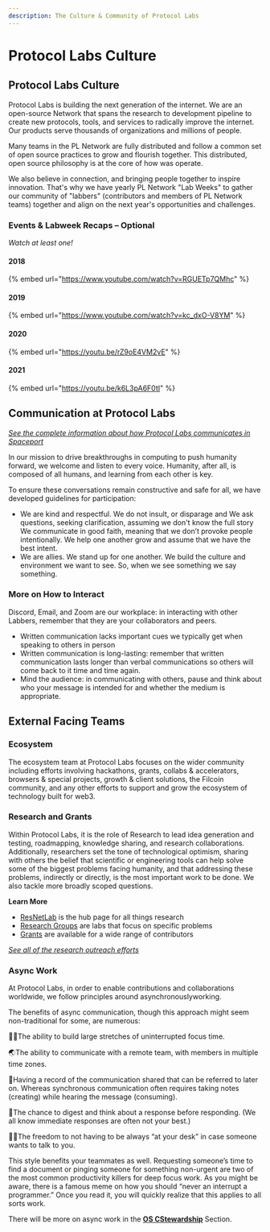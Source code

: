 ```yaml
---
description: The Culture & Community of Protocol Labs
---
```


# Protocol Labs Culture

## Protocol Labs Culture

Protocol Labs is building the next generation of the internet. We are an open-source Network that spans the research to development pipeline to create new protocols, tools, and services to radically improve the internet. Our products serve thousands of organizations and millions of people.

Many teams in the PL Network are fully distributed and follow a common set of open source practices to grow and flourish together. This distributed, open source philosophy is at the core of how was operate.

We also believe in connection, and bringing people together to inspire innovation. That's why we have yearly PL Network "Lab Weeks" to gather our community of "labbers" (contributors and members of PL Network teams) together and align on the next year's opportunities and challenges.

### Events & Labweek Recaps – Optional

_Watch at least one!_

#### 2018

{% embed url="https://www.youtube.com/watch?v=RGUETp7QMhc" %}

#### 2019

{% embed url="https://www.youtube.com/watch?v=kc_dxO-V8YM" %}

#### 2020

{% embed url="https://youtu.be/rZ9oE4VM2vE" %}

#### 2021

{% embed url="https://youtu.be/k6L3pA6F0tI" %}

## Communication at Protocol Labs

[_See the complete information about how Protocol Labs communicates in Spaceport_](https://protocol.almanac.io/docs/communication-t5gNj2sm6jShmc8ZGmGxvmB9Iw1WNCCU)

In our mission to drive breakthroughs in computing to push humanity forward, we welcome and listen to every voice. Humanity, after all, is composed of all humans, and learning from each other is key.

To ensure these conversations remain constructive and safe for all, we have developed guidelines for participation:

* We are kind and respectful. We do not insult, or disparage and We ask questions, seeking clarification, assuming we don't know the full story We communicate in good faith, meaning that we don’t provoke people intentionally. We help one another grow and assume that we have the best intent.
* We are allies. We stand up for one another. We build the culture and environment we want to see. So, when we see something we say something.

### More on How to Interact

Discord, Email, and Zoom are our workplace: in interacting with other Labbers, remember that they are your collaborators and peers.

* Written communication lacks important cues we typically get when speaking to others in person
* Written communication is long-lasting: remember that written communication lasts longer than verbal communications so others will come back to it time and time again.
* Mind the audience: in communicating with others, pause and think about who your message is intended for and whether the medium is appropriate.

## External Facing Teams

### Ecosystem

The ecosystem team at Protocol Labs focuses on the wider community including efforts involving hackathons, grants, collabs & accelerators, browsers & special projects, growth & client solutions, the Filcoin community, and any other efforts to support and grow the ecosystem of technology built for web3.

### Research and Grants

Within Protocol Labs, it is the role of Research to lead idea generation and testing, roadmapping, knowledge sharing, and research collaborations. Additionally, researchers set the tone of technological optimism, sharing with others the belief that scientific or engineering tools can help solve some of the biggest problems facing humanity, and that addressing these problems, indirectly or directly, is the most important work to be done. We also tackle more broadly scoped questions.

**Learn More**

* [ResNetLab](https://research.protocol.ai) is the hub page for all things research
* [Research Groups](https://research.protocol.ai/groups/) are labs that focus on specific problems
* [Grants](https://grants.protocol.ai) are available for a wide range of contributors

[_See all of the research outreach efforts_](https://research.protocol.ai/outreach/)

### Async Work

At Protocol Labs, in order to enable contributions and collaborations worldwide, we follow principles around asynchronouslyworking.

The benefits of async communication, though this approach might seem non-traditional for some, are numerous:

👩‍💻The ability to build large stretches of uninterrupted focus time.

🌏The ability to communicate with a remote team, with members in multiple time zones.

📑Having a record of the communication shared that can be referred to later on. Whereas synchronous communication often requires taking notes (creating) while hearing the message (consuming).

🤔The chance to digest and think about a response before responding. (We all know immediate responses are often not your best.)

🚴‍♂️The freedom to not having to be always “at your desk” in case someone wants to talk to you.

This style benefits your teammates as well. Requesting someone’s time to find a document or pinging someone for something non-urgent are two of the most common productivity killers for deep focus work. As you might be aware, there is a famous meme on how you should “never an interrupt a programmer.” Once you read it, you will quickly realize that this applies to all sorts work.

There will be more on async work in the [**OS CStewardship**](https://github.com/protocol/launchpad/blob/main/docs/protocol-labs-network/protocol-labs-network/os-stewardship.md) Section.

